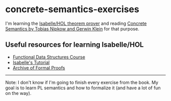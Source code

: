 # concrete-semantics-exercises

I'm learning the [Isabelle/HOL theorem prover](https://www.cl.cam.ac.uk/research/hvg/Isabelle/) and reading [Concrete Semantics by Tobias Nipkow and Gerwin Klein](http://www.concrete-semantics.org/) for that purpose.

## Useful resources for learning Isabelle/HOL
* [Functional Data Structures Course](http://www21.in.tum.de/teaching/FDS/SS17/)
* [Isabelle's Tutorial](https://isabelle.in.tum.de/doc/tutorial.pdf)
* [Archive of Formal Proofs](https://www.isa-afp.org/)


-------

Note: I don't know if I'm going to finish every exercise from the book. My goal is to learn PL semantics and how to formalize it (and have a lot of fun on the way).
